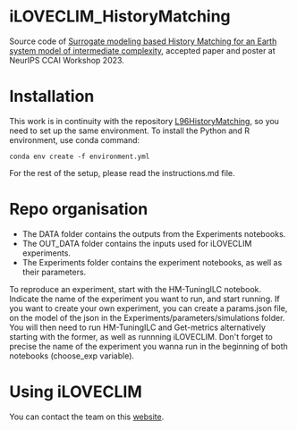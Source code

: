 # iLOVECLIM_HistoryMatching
Source code of [Surrogate modeling based History Matching for an Earth system model of intermediate complexity](https://www.climatechange.ai/papers/neurips2023/54), accepted paper and poster at NeurIPS CCAI Workshop 2023.

# Installation
This work is in continuity with the repository [L96HistoryMatching](https://github.com/HRMES-MOPGA/L96HistoryMatching), so you need to set up the same environment. To install the Python and R environment, use conda command: 

```
conda env create -f environment.yml
```

For the rest of the setup, please read the instructions.md file. 

# Repo organisation

* The DATA folder contains the outputs from the Experiments notebooks.
* The OUT_DATA folder contains the inputs used for iLOVECLIM experiments.
* The Experiments folder contains the experiment notebooks, as well as their parameters.

To reproduce an experiment, start with the HM-TuningILC notebook. Indicate the name of the experiment you want to run, and start running.
If you want to create your own experiment, you can create a params.json file, on the model of the json in the Experiments/parameters/simulations folder. You will then need to run HM-TuningILC and Get-metrics alternatively starting with the former, as well as runnning iLOVECLIM. Don't forget to precise the name of the experiment you wanna run in the beginning of both notebooks (choose_exp variable). 

# Using iLOVECLIM
You can contact the team on this [website](https://www.iloveclim.eu).
